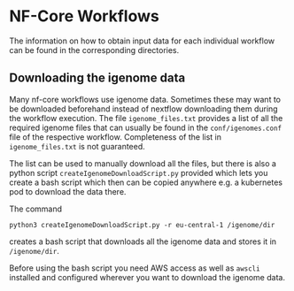 # NF-Core Workflows

The information on how to obtain input data for each individual workflow can be found in the corresponding directories.

## Downloading the igenome data

Many nf-core workflows use igenome data. Sometimes these may want to be downloaded beforehand instead of nextflow downloading them during the workflow execution.
The file `igenome_files.txt` provides a list of all the required igenome files that can usually be found in the `conf/igenomes.conf` file of the respective workflow. Completeness of the list in `igenome_files.txt` is not guaranteed.

The list can be used to manually download all the files, but there is also a python script `createIgenomeDownloadScript.py` provided which lets you create a bash script which then can be copied anywhere e.g. a kubernetes pod to download the data there.

The command

    python3 createIgenomeDownloadScript.py -r eu-central-1 /igenome/dir

creates a bash script that downloads all the igenome data and stores it in `/igenome/dir`.

Before using the bash script you need AWS access as well as `awscli` installed and configured wherever you want to download the igenome data.